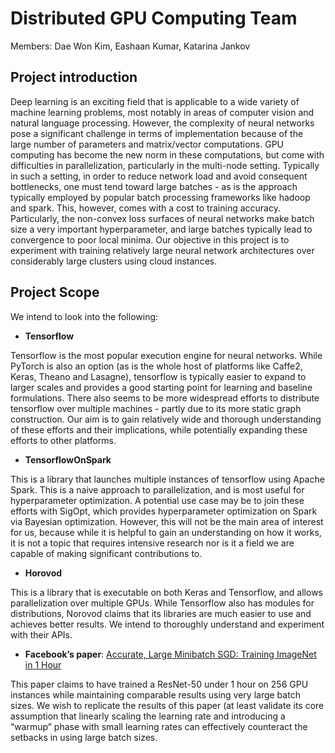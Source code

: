 # Distributed GPU Computing Team
Members: Dae Won Kim, Eashaan Kumar, Katarina Jankov

## Project introduction

Deep learning is an exciting field that is applicable to a wide variety of machine learning problems, most notably in areas of computer vision and natural language processing. However, the complexity of neural networks pose a significant challenge in terms of implementation because of the large number of parameters and matrix/vector computations. GPU computing has become the new norm in these computations, but come with difficulties in parallelization, particularly in the multi-node setting. Typically in such a setting, in order to reduce network load and avoid consequent bottlenecks, one must tend toward large batches - as is the approach typically employed by popular batch processing frameworks like hadoop and spark. This, however, comes with a cost to training accuracy. Particularly, the non-convex loss surfaces of neural networks make batch size a very important hyperparameter, and large batches typically lead to convergence to poor local minima. Our objective in this project is to experiment with training relatively large neural network architectures over considerably large clusters using cloud instances. 

## Project Scope

We intend to look into the following: 
- __Tensorflow__

Tensorflow is the most popular execution engine for neural networks. While PyTorch is also an option (as is the whole host of platforms like Caffe2, Keras, Theano and Lasagne), tensorflow is typically easier to expand to larger scales and provides a good starting point for learning and baseline formulations. There also seems to be more widespread efforts to distribute tensorflow over multiple machines - partly due to its more static graph construction. Our aim is to gain relatively wide and thorough understanding of these efforts and their implications, while potentially expanding these efforts to other platforms. 

- __TensorflowOnSpark__

This is a library that launches multiple instances of tensorflow using Apache Spark. This is a naive approach to parallelization, and is most useful for hyperparameter optimization. A potential use case may be to join these efforts with SigOpt, which provides hyperparameter optimization on Spark via Bayesian optimization. However, this will not be the main area of interest for us, because while it is helpful to gain an understanding on how it works, it is not a topic that requires intensive research nor is it a field we are capable of making significant contributions to. 

- __Horovod__

 This is a library that is executable on both Keras and Tensorflow, and allows parallelization over multiple GPUs. While Tensorflow also has modules for distributions, Norovod claims that its libraries are much easier to use and achieves better results. We intend to thoroughly understand and experiment with their APIs.

- __Facebook’s paper__: [Accurate, Large Minibatch SGD: Training ImageNet in 1 Hour](https://arxiv.org/abs/1706.02677)

This paper claims to have trained a ResNet-50 under 1 hour on 256 GPU instances while maintaining comparable results using very large batch sizes. We wish to replicate the results of this paper (at least validate its core assumption that linearly scaling the learning rate and introducing a “warmup” phase with small learning rates can effectively counteract the setbacks in using large batch sizes. 

